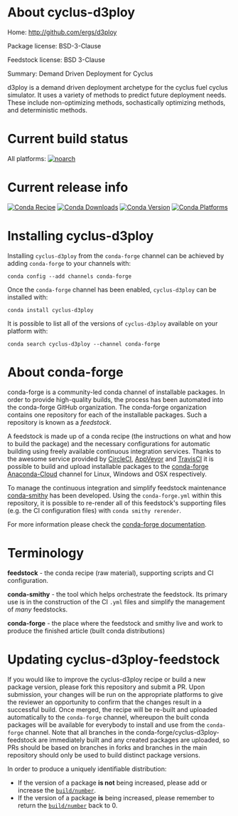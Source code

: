 About cyclus-d3ploy
===================

Home: http://github.com/ergs/d3ploy

Package license: BSD-3-Clause

Feedstock license: BSD 3-Clause

Summary: Demand Driven Deployment for Cyclus

d3ploy is a demand driven deployment archetype for the cyclus fuel
cyclus simulator. It uses a variety of methods to predict future
deployment needs. These include non-optimizing methods, sochastically
optimizing methods, and deterministic methods.


Current build status
====================

All platforms:
[![noarch](https://img.shields.io/circleci/project/github/conda-forge/cyclus-d3ploy-feedstock/master.svg?label=noarch)](https://circleci.com/gh/conda-forge/cyclus-d3ploy-feedstock)

Current release info
====================
[![Conda Recipe](https://img.shields.io/badge/recipe-cyclus--d3ploy-green.svg)](https://anaconda.org/conda-forge/cyclus-d3ploy)
[![Conda Downloads](https://img.shields.io/conda/dn/conda-forge/cyclus-d3ploy.svg)](https://anaconda.org/conda-forge/cyclus-d3ploy)
[![Conda Version](https://img.shields.io/conda/vn/conda-forge/cyclus-d3ploy.svg)](https://anaconda.org/conda-forge/cyclus-d3ploy)
[![Conda Platforms](https://img.shields.io/conda/pn/conda-forge/cyclus-d3ploy.svg)](https://anaconda.org/conda-forge/cyclus-d3ploy)

Installing cyclus-d3ploy
========================

Installing `cyclus-d3ploy` from the `conda-forge` channel can be achieved by adding `conda-forge` to your channels with:

```
conda config --add channels conda-forge
```

Once the `conda-forge` channel has been enabled, `cyclus-d3ploy` can be installed with:

```
conda install cyclus-d3ploy
```

It is possible to list all of the versions of `cyclus-d3ploy` available on your platform with:

```
conda search cyclus-d3ploy --channel conda-forge
```


About conda-forge
=================

conda-forge is a community-led conda channel of installable packages.
In order to provide high-quality builds, the process has been automated into the
conda-forge GitHub organization. The conda-forge organization contains one repository
for each of the installable packages. Such a repository is known as a *feedstock*.

A feedstock is made up of a conda recipe (the instructions on what and how to build
the package) and the necessary configurations for automatic building using freely
available continuous integration services. Thanks to the awesome service provided by
[CircleCI](https://circleci.com/), [AppVeyor](http://www.appveyor.com/)
and [TravisCI](https://travis-ci.org/) it is possible to build and upload installable
packages to the [conda-forge](https://anaconda.org/conda-forge)
[Anaconda-Cloud](http://docs.anaconda.org/) channel for Linux, Windows and OSX respectively.

To manage the continuous integration and simplify feedstock maintenance
[conda-smithy](http://github.com/conda-forge/conda-smithy) has been developed.
Using the ``conda-forge.yml`` within this repository, it is possible to re-render all of
this feedstock's supporting files (e.g. the CI configuration files) with ``conda smithy rerender``.

For more information please check the [conda-forge documentation](https://conda-forge.org/docs/).

Terminology
===========

**feedstock** - the conda recipe (raw material), supporting scripts and CI configuration.

**conda-smithy** - the tool which helps orchestrate the feedstock.
                   Its primary use is in the construction of the CI ``.yml`` files
                   and simplify the management of *many* feedstocks.

**conda-forge** - the place where the feedstock and smithy live and work to
                  produce the finished article (built conda distributions)


Updating cyclus-d3ploy-feedstock
================================

If you would like to improve the cyclus-d3ploy recipe or build a new
package version, please fork this repository and submit a PR. Upon submission,
your changes will be run on the appropriate platforms to give the reviewer an
opportunity to confirm that the changes result in a successful build. Once
merged, the recipe will be re-built and uploaded automatically to the
`conda-forge` channel, whereupon the built conda packages will be available for
everybody to install and use from the `conda-forge` channel.
Note that all branches in the conda-forge/cyclus-d3ploy-feedstock are
immediately built and any created packages are uploaded, so PRs should be based
on branches in forks and branches in the main repository should only be used to
build distinct package versions.

In order to produce a uniquely identifiable distribution:
 * If the version of a package **is not** being increased, please add or increase
   the [``build/number``](http://conda.pydata.org/docs/building/meta-yaml.html#build-number-and-string).
 * If the version of a package **is** being increased, please remember to return
   the [``build/number``](http://conda.pydata.org/docs/building/meta-yaml.html#build-number-and-string)
   back to 0.